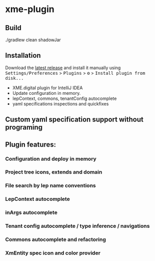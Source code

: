 # xme-plugin

## Build

./gradlew clean shadowJar

## Installation


  Download the [latest release](https://github.com/xm-online/xm-online-idea-plugin/releases) and install it manually using
  <kbd>Settings/Preferences</kbd> > <kbd>Plugins</kbd> > <kbd>⚙️</kbd> > <kbd>Install plugin from disk...</kbd>

<!-- Plugin description -->
- XME.digital plugin for IntelliJ IDEA
- Update configuration in memory.
- lepContext, commons, tenantConfig autocomplete
- yaml specifications inspections and quickfixes
<!-- Plugin description end -->

## Custom yaml specification support without programing



## Plugin features:
### Configuration and deploy in memory

### Project tree icons, extends and domain

### File search by lep name conventions

### LepContext autocomplete

### inArgs autocomplete

### Tenant config autocomplete / type inference / navigations

### Commons autocomplete and refactoring

### XmEntity spec icon and color provider

